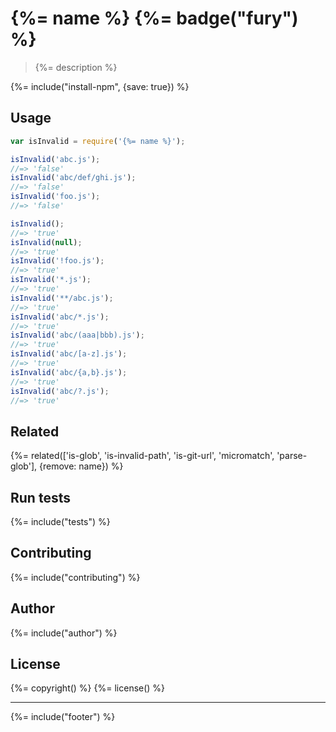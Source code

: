 # {%= name %} {%= badge("fury") %}

> {%= description %}

{%= include("install-npm", {save: true}) %}

## Usage

```js
var isInvalid = require('{%= name %}');

isInvalid('abc.js');
//=> 'false'
isInvalid('abc/def/ghi.js');
//=> 'false'
isInvalid('foo.js');
//=> 'false'

isInvalid();
//=> 'true'
isInvalid(null);
//=> 'true'
isInvalid('!foo.js');
//=> 'true'
isInvalid('*.js');
//=> 'true'
isInvalid('**/abc.js');
//=> 'true'
isInvalid('abc/*.js');
//=> 'true'
isInvalid('abc/(aaa|bbb).js');
//=> 'true'
isInvalid('abc/[a-z].js');
//=> 'true'
isInvalid('abc/{a,b}.js');
//=> 'true'
isInvalid('abc/?.js');
//=> 'true'
```

## Related
{%= related(['is-glob', 'is-invalid-path', 'is-git-url', 'micromatch', 'parse-glob'], {remove: name}) %}

## Run tests
{%= include("tests") %}

## Contributing
{%= include("contributing") %}

## Author
{%= include("author") %}

## License
{%= copyright() %}
{%= license() %}

***

{%= include("footer") %}